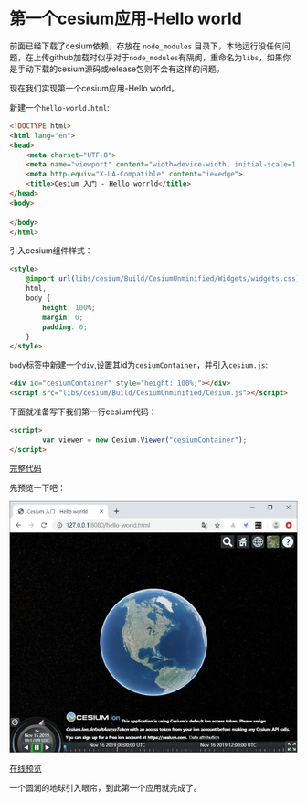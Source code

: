 # 第一个cesium应用-Hello world

前面已经下载了cesium依赖，存放在 `node_modules` 目录下，本地运行没任何问题，在上传github加载时似乎对于`node_modules`有隔阂，重命名为`libs`，如果你是手动下载的cesium源码或release包则不会有这样的问题。

现在我们实现第一个cesium应用-Hello world。

新建一个`hello-world.html`:

``` html
<!DOCTYPE html>
<html lang="en">
<head>
    <meta charset="UTF-8">
    <meta name="viewport" content="width=device-width, initial-scale=1.0">
    <meta http-equiv="X-UA-Compatible" content="ie=edge">
    <title>Cesium 入门 - Hello worrld</title>
</head>
<body>
    
</body>
</html>
```

引入cesium组件样式：

```html
<style>
    @import url(libs/cesium/Build/CesiumUnminified/Widgets/widgets.css);
    html,
    body {
        height: 100%;
        margin: 0;
        padding: 0;
    }
</style>
```

`body`标签中新建一个`div`,设置其id为`cesiumContainer`，并引入`cesium.js`:

``` html
<div id="cesiumContainer" style="height: 100%;"></div>
<script src="libs/cesium/Build/CesiumUnminified/Cesium.js"></script>
```

下面就准备写下我们第一行cesium代码：

``` html
<script>
        var viewer = new Cesium.Viewer("cesiumContainer");
</script>
```

[完整代码](https://github.com/Sogrey/Cesium-start-Example/blob/master/hello-world.html)

先预览一下吧：

![](../../.vuepress/public/img/hello-world.jpg)

[在线预览](https://sogrey.github.io/Cesium-start-Example/hello-world.html)

一个圆润的地球引入眼帘，到此第一个应用就完成了。

